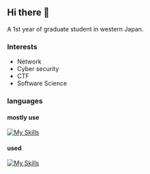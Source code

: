 ## Hi there 👋

<!--
**hashiba-k-jp/hashiba-k-jp** is a ✨ _special_ ✨ repository because its `README.md` (this file) appears on your GitHub profile.

Here are some ideas to get you started:

- 🔭 I’m currently working on ...
- 🌱 I’m currently learning ...
- 👯 I’m looking to collaborate on ...
- 🤔 I’m looking for help with ...
- 💬 Ask me about ...
- 📫 How to reach me: ...
- 😄 Pronouns: ...
- ⚡ Fun fact: ...
-->

A 1st year of graduate student in western Japan.

### Interests
- Network
- Cyber security
- CTF
- Software Science

### languages
#### mostly use
[![My Skills](https://skillicons.dev/icons?i=c,python)](https://skillicons.dev)

#### used
[![My Skills](https://skillicons.dev/icons?i=go,rust,java,ocaml)](https://skillicons.dev)
